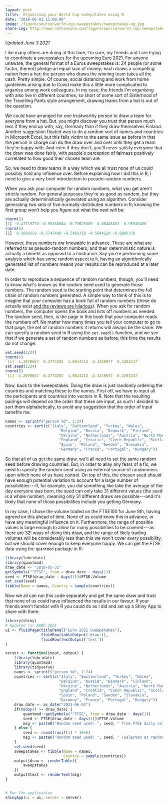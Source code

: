 ```yaml
---
layout: post
title:  Organising your World Cup sweepstakes using R
date: "2018-06-01 11:00:00"
image: /figure/source/world-cup-sweepstakes/sweepstakes-og.jpg
share-img: http://www.nathancunn.com/figure/source/world-cup-sweepstakes/sweepstakes-og.jpg
---
```


_Updated June 3 2021_

Like many others are doing at this time, I'm sure, my friends and I are trying to coordinate a sweepstakes for the upcoming Euro 2021. For anyone unaware, the general format of a Euros sweepstakes is:
24 people (or some factor, thereof) pledge an equal sum of money; each draws a competing nation
 from a hat; the person who draws the winning team takes all the cash. Pretty simple.
 Of course, social distancing and work from home guidelines arising due to Covid make this a little more complicated to organise among work colleagues. 
 In my case, the friends I'm organising with also live in different countries, so short of some sort of Sisterhood of the Travelling Pants style arrangement, drawing teams from a hat is out of the question.

We could have arranged for one trustworthy person to draw a team for everyone from a hat. But, you might discover you trust that person much less if they end up with, say, Germany than if they draw themselves Finland. Another suggestion floated was to do a random sort of names and countries in Microsoft Excel, but this falls victim to the same
issue as before in that the person in charge can do the draw over and over until they get a team they're happy with. And even if they don't, you'll never satisfy everyone that the draw was done fairly, with people's perception of fairness positively correlated to how good their chosen team are.

So, we need to draw teams in a way which we all trust none of us could possibly hold any influence over. Before explaining how I did this in R, I need to give a very brief introduction to pseudo-random numbers.

When you ask your computer for random numbers, what you get aren't strictly
random. For general purposes they're as good as random, but they are actually deterministically generated using an algorithm. Consider generating two sets of five normally-distributed numbers in R; knowing the
first group won't help you figure out what the next will be:
```r
rnorm(5)
[1] -0.47719270 -0.99838644 -0.77625389  0.06445882  0.95949406
rnorm(5)
[1]  0.5060559 -0.5747400 -0.5466319 -0.5644520 -0.8900378
```

 However, these numbers *are* knowable in advance. These are what are referred to as pseudo-random numbers, and their deterministic nature is actually a benefit as opposed to a hindrance. Say you're performing some analysis which has some random aspect to it,
 having an algorithmically generated list of numbers means your results can be reproduced at a later date.

 In order to reproduce a sequence of random numbers, though, you'll need to know what's known as the random seed used to generate those numbers.
 The random seed is the starting point that determines the full chain of random numbers generated. A simple way to think of this is to imagine that your computer
 has a book full of random numbers (these do actually exist [and the reviews are hilarious](https://www.amazon.co.uk/Million-Random-Digits-Normal-Deviates/dp/0833030477)). When you ask for random numbers, the computer opens the book and lists off numbers as needed. The random seed, then, is the page in this book that your computer reads the numbers off. No matter how many times you tell your computer to go to that page, the set of random numbers it returns will always be the same.
 We can specify a random seed in R using the `set.seed()` function, and we see that if we generate a set of random numbers as before,
 this time the results do not change.

```r
set.seed(1234)
rnorm(5)
`[1] -1.2070657  0.2774292  1.0844412 -2.3456977  0.4291247`
set.seed(1234)
rnorm(5)
`[1] -1.2070657  0.2774292  1.0844412 -2.3456977  0.4291247`
```

Now, back to the sweepstakes. Doing the draw is just randomly ordering the countries and matching these to the names. First off, we have to input all the participants and countries into vectors in R. Note that the resulting
pairings will depend on the order that these are input, as such I decided to sort them alphabetically, to avoid any suggestion that the order of input benefits me.

``` r
names <- sprintf("person %d", 1:24)
countries <- sort(c("Italy", "Switzerland", "Turkey", "Wales",
                        "Belgium", "Russia", "Denmark", "Finland",
                        "Ukraine", "Netherlands", "Austria", "North Macedonia",
                        "England", "Croatia", "Czech Republic", "Scotland",
                        "Spain", "Poland", "Sweden", "Slovakia", 
                        "Germany", "France", "Portugal", "Hungary"))

```

So that all of us get the same draw, we'll all need to set the same random seed before drawing countries. But, in order to allay any fears of a fix, we need to specify the random seed using an external source of randomness upon which none of us have control. On top of this, the chosen seed should have enough potential variation to account for
a large number of possibilities---if, for example, you did something like take the average of the day everyone was born, the seed can only take 31 different values (the seed is a whole number), meaning only 31 different draws are possible---and it's likely that none of those possibilities include you getting Germany.

 In my case, I chose the volume traded on the FTSE100 for June 9th, having agreed on this ahead of time. None of us could know this in advance, or have any meaningful influence on it. Furthermore, the range of possible values is large enough to allow for many possibilities to be covered---as there are 32! ways of doing this draw, and the range of likely trading volumes will be considerably less than this we won't cover *every* possibility, but we should cover enough to keep everyone happy.
  We can get the FTSE data using the `quantmod` package in R:

``` r
library(lubridate)
library(quantmod)
draw_date <- "2018-05-31"
getSymbols("^FTSE", from = draw_date - days(1))
seed <- FTSE[draw_date - days(1)]$FTSE.Volume
set.seed(seed)
tibble(Name = names, Country = sample(countries))
```

Now we all can run this code separately and get the same draw and trust that none of us could have influenced the results in our favour. If your friends aren't familiar with R you could do as I did and set up a Shiny App to share with them:

``` r
library(shiny)
# Updated for EURO 2021
ui <- fluidPage(titlePanel("Euro 2021 Sweepstakes"),
                fluidRow(tableOutput('draw')),
                fluidRow(textOutput('text'))
)

server <- function(input, output) {
    library(lubridate)
    library(quantmod)
    library(tidyverse)
    names <- sprintf("person %d", 1:24)
    countries <- sort(c("Italy", "Switzerland", "Turkey", "Wales",
                        "Belgium", "Russia", "Denmark", "Finland",
                        "Ukraine", "Netherlands", "Austria", "North Macedonia",
                        "England", "Croatia", "Czech Republic", "Scotland",
                        "Spain", "Poland", "Sweden", "Slovakia", 
                        "Germany", "France", "Portugal", "Hungary"))
    draw_date <- as_date("2021-06-03")
    if(today() >= draw_date) {
        quantmod::getSymbols("^FTSE", from = draw_date - days(1))
        seed <- FTSE[draw_date - days(1)]$FTSE.Volume
        msg <- paste0("Random seed used: ", seed, " from FTSE daily volume on ", draw_date - days(1))
    } else {
        seed <- round(runif(1) * 10e6)
        msg <- paste0("Random seed used: ", seed, " (selected at random; draw will take place on ", draw_date)
    }
    set.seed(seed)
    sweepstakes <- tibble(Name = names,
                          Country = sample(countries))
    output$draw <- renderTable({
        sweepstakes
    })
    output$text <- renderText(msg)
}


# Run the application
shinyApp(ui = ui, server = server)
```
